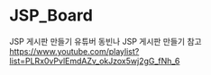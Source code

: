 # JSP_Board
JSP 게시판 만들기
유튜버 동빈나 JSP 게시판 만들기 참고
https://www.youtube.com/playlist?list=PLRx0vPvlEmdAZv_okJzox5wj2gG_fNh_6 
